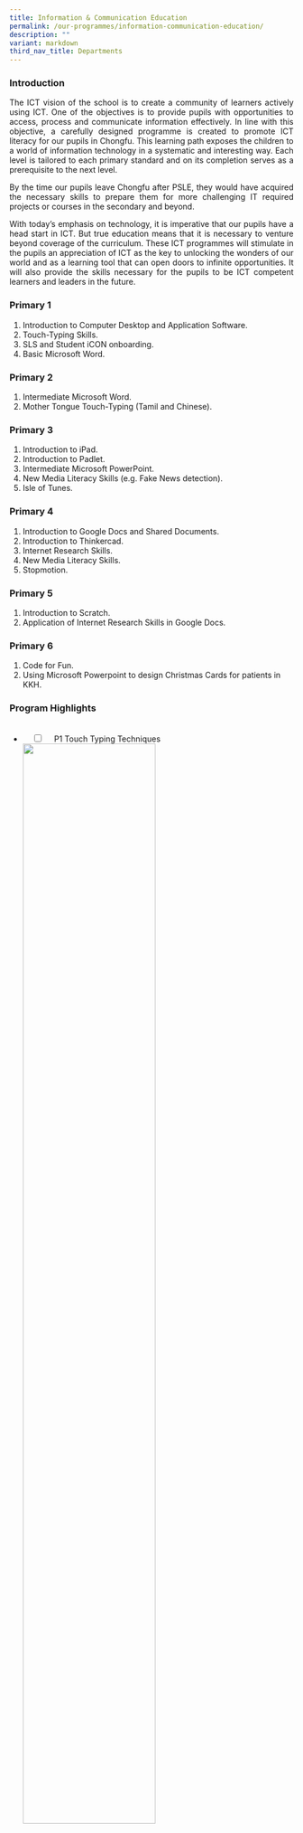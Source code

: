 ```yaml
---
title: Information & Communication Education
permalink: /our-programmes/information-communication-education/
description: ""
variant: markdown
third_nav_title: Departments
---
```

<h3><strong>Introduction</strong></h3>

<p style="text-align:justify">The ICT vision of the school is to create a community of learners actively using ICT. One of the objectives is to provide pupils with opportunities to access, process and communicate information effectively. In line with this objective, a carefully designed programme is created to promote ICT literacy for our pupils in Chongfu. This learning path exposes the children to a world of information technology in a systematic and interesting way. Each level is tailored to each primary standard and on its completion serves as a prerequisite to the next level.</p>

<p style="text-align:justify">By the time our pupils leave Chongfu after PSLE, they would have acquired the necessary skills to prepare them for more challenging IT required projects or courses in the secondary and beyond.</p>

<p style="text-align:justify">With today’s emphasis on technology, it is imperative that our pupils have a head start in ICT. But true education means that it is necessary to venture beyond coverage of the curriculum. These ICT programmes will stimulate in the pupils an appreciation of ICT as the key to unlocking the wonders of our world and as a learning tool that can open doors to infinite opportunities. It will also provide the skills necessary for the pupils to be ICT competent learners and leaders in the future.</p>

<h3><strong>Primary 1</strong></h3>
<ol>
	<li>Introduction to Computer Desktop and Application Software.</li>  
	<li>Touch-Typing Skills.</li>  
	<li>SLS and Student iCON onboarding.</li>
	<li>Basic Microsoft Word.</li>
</ol>

<h3><strong>Primary 2</strong></h3>
<ol>
	<li>Intermediate Microsoft Word.</li>  
	<li>Mother Tongue Touch-Typing (Tamil and Chinese).</li>
</ol>

<h3><strong>Primary 3</strong></h3>
<ol>
<li>Introduction to iPad.</li>  
<li>Introduction to Padlet.</li>  
<li>Intermediate Microsoft PowerPoint.</li>
<li>New Media Literacy Skills (e.g. Fake News detection).</li> 
<li>Isle of Tunes.</li>
</ol>
<h3><strong>Primary 4</strong></h3>
<ol>
	<li>Introduction to Google Docs and Shared Documents.</li>
	<li>Introduction to Thinkercad.</li>  
	<li>Internet Research Skills.</li>  
	<li>New Media Literacy Skills.</li>  
	<li>Stopmotion.</li>
</ol> 
<h3><strong>Primary 5</strong></h3>
<ol>
	<li>Introduction to Scratch.</li>  
	<li>Application of Internet Research Skills in Google Docs.</li>
</ol>
<h3><strong>Primary 6</strong></h3>
<ol>
	<li>Code for Fun.</li>  
	<li>Using Microsoft Powerpoint to design Christmas Cards for patients in KKH.</li>
</ol>
<h3><strong>Program Highlights</strong></h3>

<ul class="jekyllcodex_accordion">
&nbsp;&nbsp;<li>
&nbsp;&nbsp;&nbsp;&nbsp;<input type="checkbox" id="accordion1">
&nbsp;&nbsp;&nbsp;&nbsp;<label for="accordion1">P1 Touch Typing Techniques</label>
&nbsp;&nbsp;&nbsp;&nbsp;<div>
<img src="/images/TouchTypingLesson_MainPage.jpg" style="width:70%"><br>
<img src="/images/TouchTypingLesson_SecondPage.jpg" style="width:70%"><br>
<img src="/images/MatDanceTyping_StudentsPic1-2048x1059.png" style="width:70%">
<img src="/images/MatDanceTyping_StudentsPic2-2048x1165.png" style="width:70%">
&nbsp;&nbsp;&nbsp;&nbsp;</div>
</li>
<li>
&nbsp;&nbsp;&nbsp;&nbsp;<input type="checkbox" id="accordion2">
&nbsp;&nbsp;&nbsp;&nbsp;<label for="accordion2">P2 Google Documents</label>
&nbsp;&nbsp;&nbsp;&nbsp;<div>
<img src="/images/GoogleDocuments_MainPicture.jpg" style="width:70%"><br>
<img src="/images/GoogleDocuments_StudentsPicture2-2048x1138.png" style="width:70%">
<img src="/images/GoogleDocuments_StudentsPicture3-2048x1139.png" style="width:70%">
&nbsp;&nbsp;&nbsp;&nbsp;</div>
</li>
<li>
&nbsp;&nbsp;&nbsp;&nbsp;<input type="checkbox" id="accordion3">
&nbsp;&nbsp;&nbsp;&nbsp;<label for="accordion3">P4 Tinkercad 3D Modeling</label>
&nbsp;&nbsp;&nbsp;&nbsp;<div>
<img src="/images/TinkerCad_MainPicture.jpg" style="width:70%"><br>
<img src="/images/TinkerCad_StudPic1-2048x949.png" style="width:70%">
<img src="/images/TinkerCad_StudPic2-2048x927.png" style="width:70%"><br>
<img src="/images/TinkerCad_StudentsSession-1536x882.png" style="width:70%"><br>
<img src="/images/TinkerCad_SampleProject_1.jpg" style="width:70%"><br>
<img src="/images/TinkerCad_SampleProject_2V2.jpg" style="width:70%">
&nbsp;&nbsp;&nbsp;&nbsp;</div>
</li>
<li>
&nbsp;&nbsp;&nbsp;&nbsp;<input type="checkbox" id="accordion4">
&nbsp;&nbsp;&nbsp;&nbsp;<label for="accordion4">P5 Scratch Programming</label>
&nbsp;&nbsp;&nbsp;&nbsp;<div>
<img src="/images/Scratch-Programming-MainPicture-V2.jpg" style="width:70%"><br>
<img src="/images/Scratch-Programming-Graphs-and-Angles-V2.jpg" style="width:70%">
<img src="/images/ScratchProgramming_Picture5.jpg" style="width:70%">
<img src="/images/ScratchProgramming_Picture2-2048x1087.png" style="width:70%">
&nbsp;&nbsp;&nbsp;&nbsp;</div>
</li>
<li>
&nbsp;&nbsp;&nbsp;&nbsp;<input type="checkbox" id="accordion5">
&nbsp;&nbsp;&nbsp;&nbsp;<label for="accordion5">P6 Code for Fun</label>
&nbsp;&nbsp;&nbsp;&nbsp;<div>
<img src="/images/CodeForFun_MainPicture.jpg" style="width:70%"><br>
<img src="/images/CodeForFun_StudentsPicture-2048x1101.png" style="width:70%">
&nbsp;&nbsp;&nbsp;&nbsp;</div>
</li>
</ul>